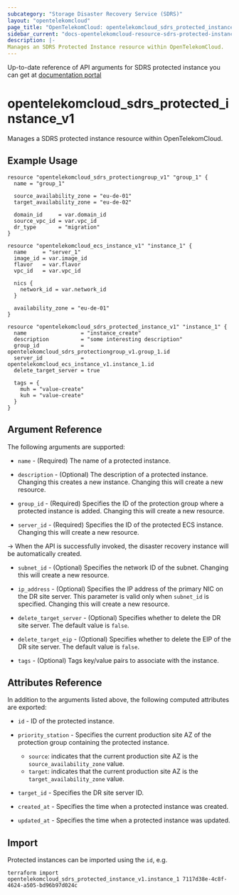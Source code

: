 ```yaml
---
subcategory: "Storage Disaster Recovery Service (SDRS)"
layout: "opentelekomcloud"
page_title: "OpenTelekomCloud: opentelekomcloud_sdrs_protected_instance_v1"
sidebar_current: "docs-opentelekomcloud-resource-sdrs-protected-instance-v1"
description: |-
Manages an SDRS Protected Instance resource within OpenTelekomCloud.
---
```


Up-to-date reference of API arguments for SDRS protected instance you can get at
[documentation portal](https://docs.otc.t-systems.com/storage-disaster-recovery-service/api-ref/sdrs_apis/protected_instance)

# opentelekomcloud_sdrs_protected_instance_v1

Manages a SDRS protected instance resource within OpenTelekomCloud.

## Example Usage

```hcl
resource "opentelekomcloud_sdrs_protectiongroup_v1" "group_1" {
  name = "group_1"

  source_availability_zone = "eu-de-01"
  target_availability_zone = "eu-de-02"

  domain_id     = var.domain_id
  source_vpc_id = var.vpc_id
  dr_type       = "migration"
}

resource "opentelekomcloud_ecs_instance_v1" "instance_1" {
  name     = "server_1"
  image_id = var.image_id
  flavor   = var.flavor
  vpc_id   = var.vpc_id

  nics {
    network_id = var.network_id
  }

  availability_zone = "eu-de-01"
}

resource "opentelekomcloud_sdrs_protected_instance_v1" "instance_1" {
  name                 = "instance_create"
  description          = "some interesting description"
  group_id             = opentelekomcloud_sdrs_protectiongroup_v1.group_1.id
  server_id            = opentelekomcloud_ecs_instance_v1.instance_1.id
  delete_target_server = true

  tags = {
    muh = "value-create"
    kuh = "value-create"
  }
}
```

## Argument Reference

The following arguments are supported:

* `name` - (Required) The name of a protected instance.

* `description` - (Optional) The description of a protected instance. Changing this creates a new instance. Changing this will create a new resource.

* `group_id` - (Required) Specifies the ID of the protection group where a protected instance is added. Changing this will create a new resource.

* `server_id` - (Required) Specifies the ID of the protected ECS instance. Changing this will create a new resource.

-> When the API is successfully invoked, the disaster recovery instance will be automatically created.

* `subnet_id` - (Optional) Specifies the network ID of the subnet. Changing this will create a new resource.

* `ip_address` - (Optional) Specifies the IP address of the primary NIC on the DR site server.
  This parameter is valid only when `subnet_id` is specified. Changing this will create a new resource.

* `delete_target_server` - (Optional) Specifies whether to delete the DR site server. The default value is `false`.

* `delete_target_eip` - (Optional) Specifies whether to delete the EIP of the DR site server. The default value is `false`.

* `tags` - (Optional) Tags key/value pairs to associate with the instance.


## Attributes Reference

In addition to the arguments listed above, the following computed attributes are exported:

* `id` -  ID of the protected instance.

* `priority_station` - Specifies the current production site AZ of the protection group containing the protected instance.
  * `source`: indicates that the current production site AZ is the `source_availability_zone` value.
  * `target`: indicates that the current production site AZ is the `target_availability_zone` value.

* `target_id` - Specifies the DR site server ID.

* `created_at` - Specifies the time when a protected instance was created.

* `updated_at` - Specifies the time when a protected instance was updated.

## Import

Protected instances can be imported using the `id`, e.g.

```shell
terraform import opentelekomcloud_sdrs_protected_instance_v1.instance_1 7117d38e-4c8f-4624-a505-bd96b97d024c
```
